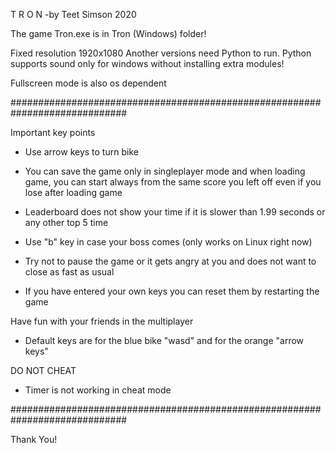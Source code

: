 T R O N 
-by Teet Simson 2020

The game Tron.exe is in Tron (Windows) folder!

Fixed resolution 1920x1080
Another versions need Python to run. 
Python supports sound only for windows without installing extra modules!

Fullscreen mode is also os dependent

#############################################################################

Important key points

- Use arrow keys to turn bike

- You can save the game only in singleplayer mode and when loading game,
 you can start always from the same score you left off even if you lose
 after loading game

- Leaderboard does not show your time if it is slower than 1.99 seconds
  or any other top 5 time

- Use "b" key in case your boss comes (only works on Linux right now)

- Try not to pause the game or it gets angry at you and does not want to
  close as fast as usual

- If you have entered your own keys you can reset them by restarting the game

Have fun with your friends in the multiplayer

 - Default keys are for the blue bike "wasd" and for the orange "arrow keys"

DO NOT CHEAT

- Timer is not working in cheat mode

#############################################################################

Thank You!
